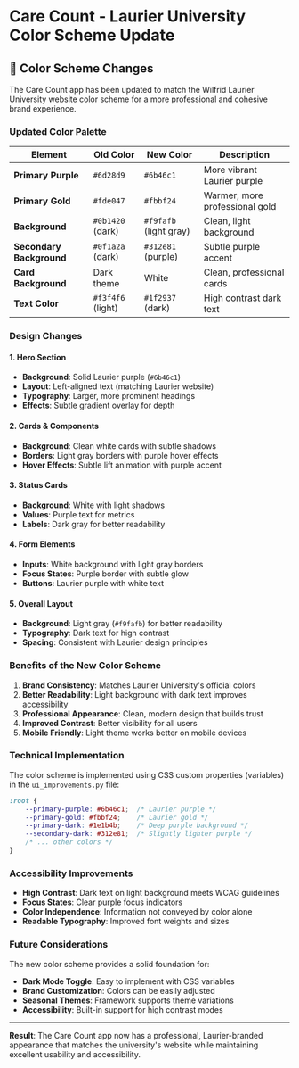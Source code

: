 # Care Count - Laurier University Color Scheme Update

## 🎨 Color Scheme Changes

The Care Count app has been updated to match the Wilfrid Laurier University website color scheme for a more professional and cohesive brand experience.

### Updated Color Palette

| Element | Old Color | New Color | Description |
|---------|-----------|-----------|-------------|
| **Primary Purple** | `#6d28d9` | `#6b46c1` | More vibrant Laurier purple |
| **Primary Gold** | `#fde047` | `#fbbf24` | Warmer, more professional gold |
| **Background** | `#0b1420` (dark) | `#f9fafb` (light gray) | Clean, light background |
| **Secondary Background** | `#0f1a2a` (dark) | `#312e81` (purple) | Subtle purple accent |
| **Card Background** | Dark theme | White | Clean, professional cards |
| **Text Color** | `#f3f4f6` (light) | `#1f2937` (dark) | High contrast dark text |

### Design Changes

#### 1. **Hero Section**
- **Background**: Solid Laurier purple (`#6b46c1`)
- **Layout**: Left-aligned text (matching Laurier website)
- **Typography**: Larger, more prominent headings
- **Effects**: Subtle gradient overlay for depth

#### 2. **Cards & Components**
- **Background**: Clean white cards with subtle shadows
- **Borders**: Light gray borders with purple hover effects
- **Hover Effects**: Subtle lift animation with purple accent

#### 3. **Status Cards**
- **Background**: White with light shadows
- **Values**: Purple text for metrics
- **Labels**: Dark gray for better readability

#### 4. **Form Elements**
- **Inputs**: White background with light gray borders
- **Focus States**: Purple border with subtle glow
- **Buttons**: Laurier purple with white text

#### 5. **Overall Layout**
- **Background**: Light gray (`#f9fafb`) for better readability
- **Typography**: Dark text for high contrast
- **Spacing**: Consistent with Laurier design principles

### Benefits of the New Color Scheme

1. **Brand Consistency**: Matches Laurier University's official colors
2. **Better Readability**: Light background with dark text improves accessibility
3. **Professional Appearance**: Clean, modern design that builds trust
4. **Improved Contrast**: Better visibility for all users
5. **Mobile Friendly**: Light theme works better on mobile devices

### Technical Implementation

The color scheme is implemented using CSS custom properties (variables) in the `ui_improvements.py` file:

```css
:root {
    --primary-purple: #6b46c1;  /* Laurier purple */
    --primary-gold: #fbbf24;    /* Laurier gold */
    --primary-dark: #1e1b4b;    /* Deep purple background */
    --secondary-dark: #312e81;  /* Slightly lighter purple */
    /* ... other colors */
}
```

### Accessibility Improvements

- **High Contrast**: Dark text on light background meets WCAG guidelines
- **Focus States**: Clear purple focus indicators
- **Color Independence**: Information not conveyed by color alone
- **Readable Typography**: Improved font weights and sizes

### Future Considerations

The new color scheme provides a solid foundation for:
- **Dark Mode Toggle**: Easy to implement with CSS variables
- **Brand Customization**: Colors can be easily adjusted
- **Seasonal Themes**: Framework supports theme variations
- **Accessibility**: Built-in support for high contrast modes

---

**Result**: The Care Count app now has a professional, Laurier-branded appearance that matches the university's website while maintaining excellent usability and accessibility.
